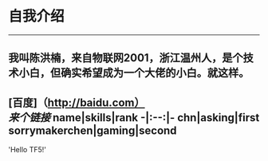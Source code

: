 # 自我介绍  
----
**我叫陈洪楠，来自物联网2001，浙江温州人，是个技术小白，但确实希望成为一个大佬的小白。就这样。**  
----
[百度]（http://baidu.com）  
*来个链接*
name|skills|rank
-|:--:|-
chn|asking|first
sorrymakerchen|gaming|second
----
'Hello TF5!'
